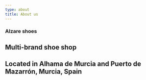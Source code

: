 ```yaml
---
type: about
title: About us
---
```


### Alzare shoes

## Multi-brand shoe shop
## Located in Alhama de Murcia and Puerto de Mazarrón, Murcia, Spain
